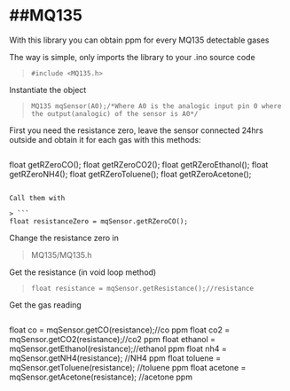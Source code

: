 ##MQ135
=====

With this library you can obtain ppm for every MQ135 detectable gases

The way is simple, only imports the library to your .ino source code
> ```#include <MQ135.h>```

Instantiate the object 
>```MQ135 mqSensor(A0);/*Where A0 is the analogic input pin 0 where the output(analogic) of the sensor is A0*/```

First you need the resistance zero, leave the sensor connected 24hrs outside and obtain it for each gas with this methods:
> ```
  float getRZeroCO();
  float getRZeroCO2();
  float getRZeroEthanol();
  float getRZeroNH4();
  float getRZeroToluene();
  float getRZeroAcetone();
```

Call them with 

> ```
float resistanceZero = mqSensor.getRZeroCO();
```

Change the resistance zero in 

> MQ135/MQ135.h

Get the resistance (in void loop method)

> ```float resistance = mqSensor.getResistance();//resistance```

Get the gas reading
> ```
  float co = mqSensor.getCO(resistance);//co ppm
  float co2 = mqSensor.getCO2(resistance);//co2 ppm
  float ethanol = mqSensor.getEthanol(resistance);//ethanol ppm
  float nh4 = mqSensor.getNH4(resistance); //NH4 ppm
  float toluene = mqSensor.getToluene(resistance); //toluene ppm
  float acetone = mqSensor.getAcetone(resistance); //acetone ppm
```



